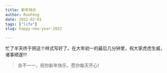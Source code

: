```yaml
---
title: 新年快乐
author: RuoFeng
date: 2022-02-01
tags: ["life"]
slug: happy-new-year-2022

---
```

忙了半天终于把这个样式写好了。在大年初一的最后几分钟里，祝大家虎虎生威，诸事顺遂!!!

> 
> 余不一一，祝你新年快乐，愿你每天开心!